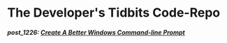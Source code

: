 The Developer's Tidbits Code-Repo
==========

##### post_1226: [Create A Better Windows Command-line Prompt](http://devtidbits.com/2014/05/21/create-a-better-windows-command-line-prompt/)
